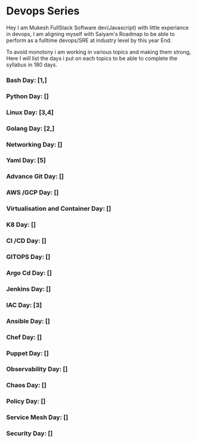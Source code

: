 # Devops Series
Hey I am Mukesh FullStack Software dev(Javascript) with little experiance in devops, I am aligning myself with Saiyam's Roadmap to be able to perform as a fulltime devops/SRE at industry level by this year End.

To avoid monotony i am working in various topics and making them strong, Here I will list the days i put on each topics to be able to complete the syllabus in 180 days.

###  Bash  Day: [1,]
###  Python Day: []
###  Linux Day: [3,4]
###  Golang Day: [2,]
###  Networking Day: []
###  Yaml Day: [5]
###  Advance Git Day: []
###  AWS /GCP Day: []
###  Virtualisation and Container Day: []
###  K8 Day: []
###  CI /CD Day: []
###  GITOPS Day: []
###  Argo Cd Day: []
###  Jenkins Day: []
###  IAC Day: [3]
###  Ansible  Day: []
###  Chef Day: []
###  Puppet Day: []
###  Observability Day: []
###  Chaos Day: []
###  Policy Day: []
###  Service Mesh Day: []
###  Security  Day: []
